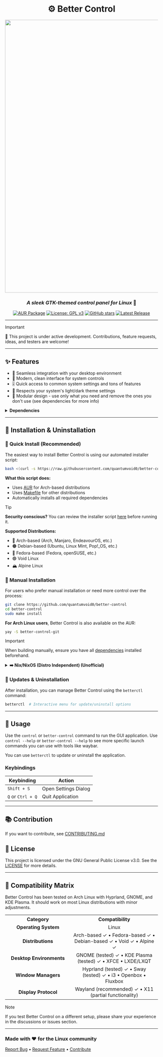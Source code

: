 <div align="center">

# ⚙️ Better Control

<img src="https://github.com/user-attachments/assets/3ae2383d-971b-4280-bd64-6c6c18dd05de" width="900">

### *A sleek GTK-themed control panel for Linux* 🐧

[![AUR Package](https://img.shields.io/badge/AUR-better--control--git-429768?style=flat-square&logo=archlinux&logoColor=white&labelColor=444)](https://aur.archlinux.org/packages/better-control-git)
[![License: GPL v3](https://img.shields.io/badge/License-GPLv3-429768.svg?style=flat-square&logo=github&labelColor=444)](LICENSE)
[![GitHub stars](https://img.shields.io/github/stars/quantumvoid0/better-control?style=flat-square&color=429768&logo=starship&labelColor=444)](https://github.com/quantumvoid0/better-control/stargazers)
[![Latest Release](https://img.shields.io/github/v/release/quantumvoid0/better-control.svg?style=flat-square&color=429768&logo=speedtest&label=latest-release&labelColor=444)](https://github.com/quantumvoid0/better-control/releases/latest)

</div>

---

> [!IMPORTANT]
> 🚧 This project is under active development. Contributions, feature requests, ideas, and testers are welcome!

---

## ✨ Features

- 🔄 Seamless integration with your desktop environment
- 📱 Modern, clean interface for system controls
- 🎚️ Quick access to common system settings and tons of features
- 🌙 Respects your system's light/dark theme settings
- 🧩 Modular design - use only what you need and remove the ones you don't use (see dependencies for more info)

<details>
<summary><b>Dependencies</b></summary>

Before installing, ensure you have `git` and `base-devel` installed.

### Core Dependencies

| Dependency | Purpose |
|------------|---------|
| **GTK 3** | UI framework |
| **Python Libraries** | python-gobject, python-dbus, python-psutil, python-setproctitle |

### Feature-Specific Dependencies

| Feature | Required Packages |
|---------|------------------|
| **Wi-Fi Management** | NetworkManager, python-qrcode |
| **Bluetooth** | BlueZ & BlueZ Utils |
| **Audio Control** | PipeWire or PulseAudio |
| **Brightness** | brightnessctl |
| **Power Management** | power-profiles-daemon, upower |
| **Blue Light Filter** | gammastep |
| **USBGuard** | USBGuard |
| **Pillow** | For QR Code on Wi-Fi |

> [!TIP]
> If you don't need a specific feature, you can safely omit its corresponding dependency and hide its tab in the settings.

</details>

---

## 💾 Installation & Uninstallation

### 🚀 Quick Install (Recommended)

The easiest way to install Better Control is using our automated installer script:

```bash
bash <(curl -s https://raw.githubusercontent.com/quantumvoid0/better-control/refs/heads/main/betterctl.sh)
```

**What this script does:**
- Uses [AUR](https://aur.archlinux.org/packages/better-control-git) for Arch-based distributions
- Uses [Makefile](https://github.com/quantumvoid0/better-control/blob/main/Makefile) for other distributions
- Automatically installs all required dependencies

> [!TIP]
> **Security conscious?** You can review the installer script [here](https://raw.githubusercontent.com/quantumvoid0/better-control/refs/heads/main/betterctl.sh) before running it.

**Supported Distributions:**
- 🔵 Arch-based (Arch, Manjaro, EndeavourOS, etc.)
- 🟠 Debian-based (Ubuntu, Linux Mint, Pop!_OS, etc.)
- 🔴 Fedora-based (Fedora, openSUSE, etc.)
- 🟢 Void Linux
- 🏔️ Alpine Linux

### 🔧 Manual Installation

For users who prefer manual installation or need more control over the process:

```bash
git clone https://github.com/quantumvoid0/better-control
cd better-control
sudo make install
```

**For Arch Linux users**, Better Control is also available on the AUR:

```bash
yay -S better-control-git
```

> [!IMPORTANT]
> When building manually, ensure you have all [dependencies](#dependencies) installed beforehand.

<details>
<summary><b>➡️ Nix/NixOS (Distro Independent) (Unofficial)</b></summary>

Better Control is available in the `nixpkgs` repository.

**On NixOS:**

```bash
nix-env -iA nixos.better-control
```

**On Non-NixOS:**

```bash
# without flakes:
nix-env -iA nixpkgs.better-control
# with flakes:
nix profile install nixpkgs#better-control
```

⚠️ **Bleeding edge (Unstable):** This flake will update to the latest commit automatically: [Better Control Flake](https://github.com/Rishabh5321/better-control-flake)

</details>

### 🔄 Updates & Uninstallation

After installation, you can manage Better Control using the `betterctl` command:

```bash
betterctl  # Interactive menu for update/uninstall options
```

---

## 🫴 Usage

Use the `control` or `better-control` command to run the GUI application. Use `control --help` or `better-control --help` to see more specific launch commands you can use with tools like waybar.

You can use `betterctl` to update or uninstall the application.

### Keybindings

| Keybinding | Action |
|------------|--------|
| `Shift + S` | Open Settings Dialog |
| `Q` or `Ctrl + Q` | Quit Application |

---

## 📚 Contribution

If you want to contribute, see [CONTRIBUTING.md](https://github.com/quantumvoid0/better-control/blob/main/CONTRIBUTING.md)

## 📄 License

This project is licensed under the GNU General Public License v3.0. See the [LICENSE](LICENSE) for more details.

---

## 🧪 Compatibility Matrix

Better Control has been tested on Arch Linux with Hyprland, GNOME, and KDE Plasma. It should work on most Linux distributions with minor adjustments.

<table>
  <tr>
    <th align="center" width="200">Category</th>
    <th align="center">Compatibility</th>
  </tr>
  <tr>
    <td align="center"><b>Operating System</b></td>
    <td align="center">Linux</td>
  </tr>
  <tr>
    <td align="center"><b>Distributions</b></td>
    <td align="center">Arch-based ✓ • Fedora-based ✓ • Debian-based ✓ • Void ✓ • Alpine ✓</td>
  </tr>
  <tr>
    <td align="center"><b>Desktop Environments</b></td>
    <td align="center">GNOME (tested) ✓ • KDE Plasma (tested) ✓ • XFCE • LXDE/LXQT</td>
  </tr>
  <tr>
    <td align="center"><b>Window Managers</b></td>
    <td align="center">Hyprland (tested) ✓ • Sway (tested) ✓ • i3 • Openbox • Fluxbox</td>
  </tr>
  <tr>
    <td align="center"><b>Display Protocol</b></td>
    <td align="center">Wayland (recommended) ✓ • X11 (partial functionality)</td>
  </tr>
</table>

> [!NOTE]
> If you test Better Control on a different setup, please share your experience in the discussions or issues section.

---

### Made with ❤️ for the Linux community

[Report Bug](https://github.com/quantumvoid0/better-control/issues) •
[Request Feature](https://github.com/quantumvoid0/better-control/discussions) •
[Contribute](https://github.com/quantumvoid0/better-control/tree/main?tab=readme-ov-file#--contribution)
